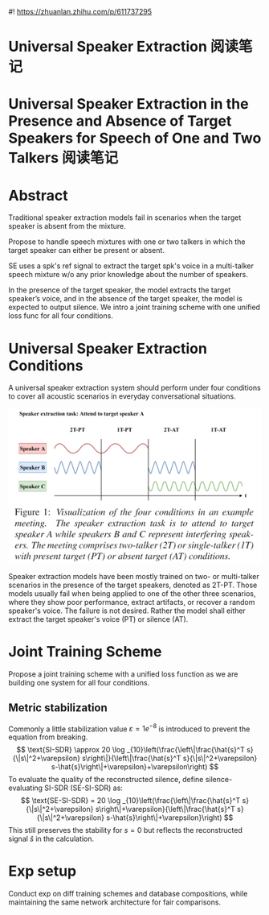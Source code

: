#! https://zhuanlan.zhihu.com/p/611737295
# Universal Speaker Extraction 阅读笔记
# Universal Speaker Extraction in the Presence and Absence of Target Speakers for Speech of One and Two Talkers 阅读笔记

# Abstract
Traditional speaker extraction models fail in scenarios when the target speaker is absent from the mixture.

Propose to handle speech mixtures with one or two talkers in which the target speaker can either be present or absent.

SE uses a spk's ref signal to extract the target spk's voice in a multi-talker speech mixture w/o any prior knowledge about the number of speakers.

In the presence of the target speaker, the model extracts the target speaker’s voice, and in the absence of the target speaker, the model is expected to output silence. We intro a joint training scheme with one unified loss func for all four conditions.

# Universal Speaker Extraction Conditions
A universal speaker extraction system should perform under four conditions to cover all acoustic scenarios in everyday conversational situations.

![](https://raw.githubusercontent.com/FYJNEVERFOLLOWS/Picture-Bed/main/202303/1677740376897.png)

Speaker extraction models have been mostly trained on two- or multi-talker scenarios in the presence of the target speakers, denoted as 2T-PT. Those models usually fail when being applied to one of the other three scenarios, where they show poor performance, extract artifacts, or recover a random speaker's voice. The failure is not desired. Rather the model shall either extract the target speaker's voice (PT) or silence (AT).

# Joint Training Scheme
Propose a joint training scheme with a unified loss function as we are building one system for all four conditions.

## Metric stabilization
Commonly a little stabilization value $\varepsilon = 1e^{-8}$ is introduced to prevent the equation from breaking.
$$
\text{SI-SDR} \approx 20 \log _{10}\left(\frac{\left\|\frac{\hat{s}^T s}{\|s\|^2+\varepsilon} s\right\|}{\left\|\frac{\hat{s}^T s}{\|s\|^2+\varepsilon} s-\hat{s}\right\|+\varepsilon}+\varepsilon\right)
$$
To evaluate the quality of the reconstructed silence, define silence-evaluating SI-SDR (SE-SI-SDR) as:
$$
\text{SE-SI-SDR} = 20 \log _{10}\left(\frac{\left\|\frac{\hat{s}^T s}{\|s\|^2+\varepsilon} s\right\|+\varepsilon}{\left\|\frac{\hat{s}^T s}{\|s\|^2+\varepsilon} s-\hat{s}\right\|+\varepsilon}\right)
$$
This still preserves the stability for $s=0$ but reflects the reconstructed signal $\hat{s}$ in the calculation.

# Exp setup
Conduct exp on diff training schemes and database compositions, while maintaining the same network architecture for fair comparisons.

